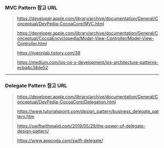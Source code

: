 ### MVC Pattern 참고 URL

> https://developer.apple.com/library/archive/documentation/General/Conceptual/DevPedia-CocoaCore/MVC.html
>
> https://developer.apple.com/library/archive/documentation/General/Conceptual/CocoaEncyclopedia/Model-View-Controller/Model-View-Controller.html
>
> https://jiyeonlab.tistory.com/38
>
> https://medium.com/ios-os-x-development/ios-architecture-patterns-ecba4c38de52

---

### Delegate Pattern 참고 URL

> https://developer.apple.com/library/archive/documentation/General/Conceptual/DevPedia-CocoaCore/Delegation.html
>
> https://www.tutorialspoint.com/design_pattern/business_delegate_pattern.htm
>
> https://swiftwithmajid.com/2019/05/29/the-power-of-delegate-design-pattern/
>
> https://www.appcoda.com/swift-delegate/